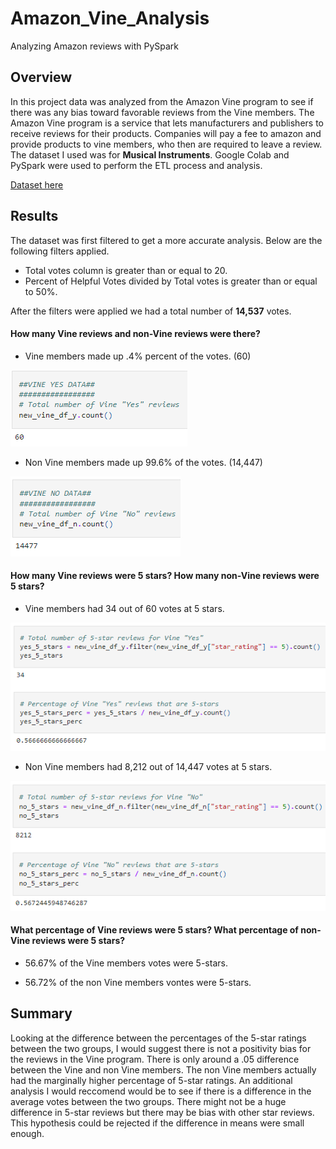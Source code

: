 # Amazon_Vine_Analysis
Analyzing Amazon reviews with PySpark

## Overview
In this project data was analyzed from the Amazon Vine program to see if there was any bias toward favorable reviews from the Vine members. The Amazon Vine program is a service that lets manufacturers and publishers to receive reviews for their products. Companies will pay a fee to amazon and provide products to vine members, who then are required to leave a review. The dataset I used was for **Musical Instruments**. Google Colab and PySpark were used to perform the ETL process and analysis.<br>

[Dataset here](https://s3.amazonaws.com/amazon-reviews-pds/tsv/amazon_reviews_us_Musical_Instruments_v1_00.tsv.gz)

## Results

The dataset was first filtered to get a more accurate analysis. Below are the following filters applied.
- Total votes column is greater than or equal to 20.
- Percent of Helpful Votes divided by Total votes is greater than or equal to 50%.

After the filters were applied we had a total number of **14,537** votes.

#### How many Vine reviews and non-Vine reviews were there?

- Vine members made up .4% percent of the votes. (60)

![Vine Votes](/Resources/vine_yes_votes.PNG)

- Non Vine members made up 99.6% of the votes. (14,447)

![Non Vine Votes](/Resources/vine_no_votes.PNG)

#### How many Vine reviews were 5 stars? How many non-Vine reviews were 5 stars?

- Vine members had 34 out of 60 votes at 5 stars.

![Vine 5-stars](/Resources/vine_yes_5stars.PNG)

- Non Vine members had 8,212 out of 14,447 votes at 5 stars.

![Non Vine 5-stars](/Resources/vine_no_5stars.PNG)

#### What percentage of Vine reviews were 5 stars? What percentage of non-Vine reviews were 5 stars?

- 56.67% of the Vine members votes were 5-stars.

- 56.72% of the non Vine members vontes were 5-stars.

## Summary
Looking at the difference between the percentages of the 5-star ratings between the two groups, I would suggest there is not a positivity bias for the reviews in the Vine program. 
There is only around a .05 difference between the Vine and non Vine members. The non Vine members actually had the marginally higher percentage of 5-star ratings. An additional analysis I would reccomend would be to see if there is a difference in the average votes between the two groups. There might not be a huge difference in 5-star reviews but there may be bias with other star reviews. This hypothesis could be rejected if the difference in means were small enough.

